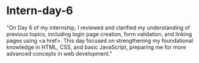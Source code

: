 # Intern-day-6
"On Day 6 of my internship, I reviewed and clarified my understanding of previous topics, including login page creation, form validation, and linking pages using &lt;a href>. This day focused on strengthening my foundational knowledge in HTML, CSS, and basic JavaScript, preparing me for more advanced concepts in web development."
